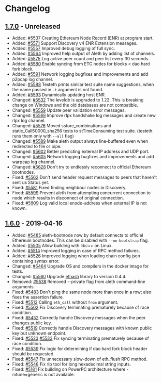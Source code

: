 # Changelog

## [1.7.0] - Unreleased

- Added: [#5537](https://github.com/ethereum/aleth/pull/5537) Creating Ethereum Node Record (ENR) at program start.
- Added: [#5571](https://github.com/ethereum/aleth/pull/5571) Support Discovery v4 ENR Extension messages.
- Added: [#5557](https://github.com/ethereum/aleth/pull/5557) Improved debug logging of full sync.
- Added: [#5564](https://github.com/ethereum/aleth/pull/5564) Improved help output of Aleth by adding list of channels.
- Added: [#5575](https://github.com/ethereum/aleth/pull/5575) Log active peer count and peer list every 30 seconds.
- Added: [#5580](https://github.com/ethereum/aleth/pull/5580) Enable syncing from ETC nodes for blocks < dao hard fork block.
- Added: [#5591](https://github.com/ethereum/aleth/pull/5591) Network logging bugfixes and improvements and add p2pcap log channel.
- Added: [#5588](https://github.com/ethereum/aleth/pull/5588) Testeth prints similar test suite name suggestions, when the name passed in `-t` argument is not found.
- Added: [#5593](https://github.com/ethereum/aleth/pull/5593) Dynamically updating host ENR.
- Changed: [#5532](https://github.com/ethereum/aleth/pull/5532) The leveldb is upgraded to 1.22. This is breaking change on Windows and the old databases are not compatible.
- Changed: [#5559](https://github.com/ethereum/aleth/pull/5559) Update peer validation error messages.
- Changed: [#5568](https://github.com/ethereum/aleth/pull/5568) Improve rlpx handshake log messages and create new rlpx log channel.
- Changed: [#5576](https://github.com/ethereum/aleth/pull/5576) Moved sstore_combinations and static_Call50000_sha256 tests to stTimeConsuming test suite. (testeth runs them only with `--all` flag)
- Changed: [#5589](https://github.com/ethereum/aleth/pull/5589) Make aleth output always line-buffered even when redirected to file or pipe.
- Changed: [#5602](https://github.com/ethereum/aleth/pull/5602) Better predicting external IP address and UDP port.
- Changed: [#5605](https://github.com/ethereum/aleth/pull/5605) Network logging bugfixes and improvements and add warpcap log channel.
- Changed: [#5628](https://github.com/ethereum/aleth/pull/5628) Don't try to endlessly reconnect to official Ethereum bootnodes.
- Fixed: [#5562](https://github.com/ethereum/aleth/pull/5562) Don't send header request messages to peers that haven't sent us Status yet.
- Fixed: [#5581](https://github.com/ethereum/aleth/pull/5581) Fixed finding neighbour nodes in Discovery.
- Fixed: [#5599](https://github.com/ethereum/aleth/pull/5600) Prevent aleth from attempting concurrent connection to node which results in disconnect of original connection.
- Fixed: [#5609](https://github.com/ethereum/aleth/pull/5609) Log valid local enode-address when external IP is not known.

## [1.6.0] - 2019-04-16

- Added: [#5485](https://github.com/ethereum/aleth/pull/5485) aleth-bootnode now by default connects to official Ethereum bootnodes. This can be disabled with `--no-bootstrap` flag.
- Added: [#5505](https://github.com/ethereum/aleth/pull/5505) Allow building with libc++ on Linux.
- Added: [#5514](https://github.com/ethereum/aleth/pull/5514) Improved logging in case of RPC method failures.
- Added: [#5526](https://github.com/ethereum/aleth/pull/5526) Improved logging when loading chain config json containing syntax error.
- Changed: [#5464](https://github.com/ethereum/aleth/pull/5464) Upgrade OS and compilers in the docker image for tests.
- Changed: [#5560](https://github.com/ethereum/aleth/pull/5560) Upgrade [ethash](https://github.com/chfast/ethash) library to version 0.4.4.
- Removed: [#5538](https://github.com/ethereum/aleth/pull/5538) Removed --private flag from aleth command-line arguments.
- Fixed: [#5483](https://github.com/ethereum/aleth/pull/5483) Don't ping the same node more than once in a row; also fixes the assertion failure.
- Fixed: [#5512](https://github.com/ethereum/aleth/pull/5512) Calling `eth_call` without `from` argument. 
- Fixed: [#5502](https://github.com/ethereum/aleth/pull/5502) Fix Discovery terminating prematurely because of race condition.
- Fixed: [#5452](https://github.com/ethereum/aleth/pull/5452) Correctly handle Discovery messages when the peer changes public key.
- Fixed: [#5519](https://github.com/ethereum/aleth/pull/5519) Correctly handle Discovery messages with known public key but unknown endpoint.
- Fixed: [#5523](https://github.com/ethereum/aleth/pull/5523) [#5533](https://github.com/ethereum/aleth/pull/5533) Fix syncing terminating prematurely because of race condition.
- Fixed: [#5539](https://github.com/ethereum/aleth/pull/5539) Fix logic for determining if dao hard fork block header should be requested.
- Fixed: [#5547](https://github.com/ethereum/aleth/pull/5547) Fix unnecessary slow-down of eth_flush RPC method.
- Fixed: [#5548](https://github.com/ethereum/aleth/pull/5548) Fix rlp tool for long hexadecimal string inputs.
- Fixed: [#5181](https://github.com/ethereum/aleth/issues/5181) Fix building on PowerPC architecture where -mtune=generic is not available.


[1.7.0]: https://github.com/ethereum/aleth/compare/v1.6.0-alpha.0...master
[1.6.0]: https://github.com/ethereum/aleth/releases/tag/v1.6.0
